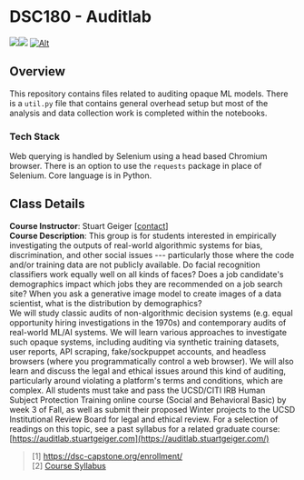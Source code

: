 
# DSC180 - Auditlab
<a href="https://github.com/jonathanlo411/dsc180/releases"><img src="https://img.shields.io/github/v/release/jonathanlo411/dsc180"></a><a href="https://github.com/jonathanlo411/dsc180/blob/main/LICENSE"><img src="https://img.shields.io/github/license/jonathanlo411/dsc180"></a>
[![Alt](https://repobeats.axiom.co/api/embed/3777d591e1e999f0e7c2f9f1d15f73cd820e72aa.svg "Repobeats analytics image for DSC180")](https://github.com/jonathanlo411/dsc180/pulse/monthly)

## Overview
This repository contains files related to auditing opaque ML models. There is a `util.py` file that contains general overhead setup but most of the analysis and data collection work is completed within the notebooks.

### Tech Stack
Web querying is handled by Selenium using a head based Chromium browser. There is an option to use the `requests`  package in place of Selenium. Core language is in Python.

## Class Details
**Course Instructor**: Stuart Geiger [[contact](mailto:sgeiger@ucsd.edu)]<br>
**Course Description**: This group is for students interested in empirically investigating the outputs of real-world algorithmic systems for bias, discrimination, and other social issues --- particularly those where the code and/or training data are not publicly available. Do facial recognition classifiers work equally well on all kinds of faces? Does a job candidate's demographics impact which jobs they are recommended on a job search site? When you ask a generative image model to create images of a data scientist, what is the distribution by demographics?  
We will study classic audits of non-algorithmic decision systems (e.g. equal opportunity hiring investigations in the 1970s) and contemporary audits of real-world ML/AI systems. We will learn various approaches to investigate such opaque systems, including auditing via synthetic training datasets, user reports, API scraping, fake/sockpuppet accounts, and headless browsers (where you programmatically control a web browser). We will also learn and discuss the legal and ethical issues around this kind of auditing, particularly around violating a platform's terms and conditions, which are complex. All students must take and pass the UCSD/CITI IRB Human Subject Protection Training online course (Social and Behavioral Basic) by week 3 of Fall, as well as submit their proposed Winter projects to the UCSD Institutional Review Board for legal and ethical review. For a selection of readings on this topic, see a past syllabus for a related graduate course: [https://auditlab.stuartgeiger.com](https://auditlab.stuartgeiger.com/)
> [1] https://dsc-capstone.org/enrollment/<br>
> [2] [Course Syllabus](https://docs.google.com/document/d/1Q4y7Ofg8xJ6HnVUTobOqWGffsgqovzODCnS3HzUg-oc/edit#heading=h.bdvzzd9u4w17)

